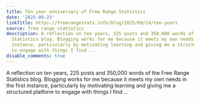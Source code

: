 ```yaml
---
title: Ten year anniversary of Free Range Statistics
date: '2025-09-23'
linkTitle: https://freerangestats.info/blog/2025/09/24/ten-years
source: free range statistics
description: A reflection on ten years, 225 posts and 350,000 words of the Free Range
  Statistics blog. Blogging works for me because it meets my own needs in the first
  instance, particularly by motivating learning and giving me a structured platform
  to engage with things I find ...
disable_comments: true
---
```

A reflection on ten years, 225 posts and 350,000 words of the Free Range Statistics blog. Blogging works for me because it meets my own needs in the first instance, particularly by motivating learning and giving me a structured platform to engage with things I find ...